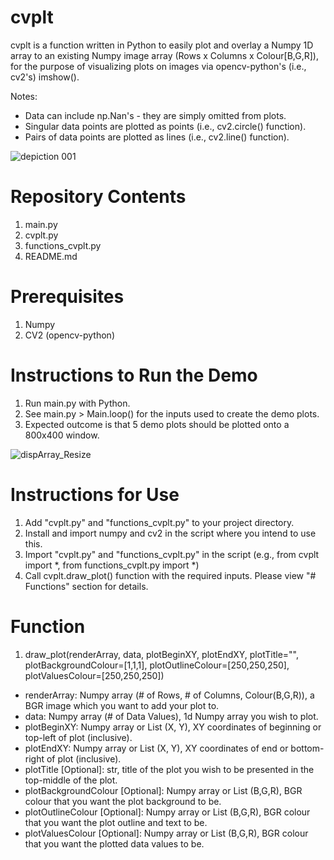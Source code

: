 # cvplt
cvplt is a function written in Python to easily plot and overlay a Numpy 1D array to an existing Numpy image array (Rows x Columns x Colour[B,G,R]), for the purpose of visualizing plots on images via opencv-python's (i.e., cv2's) imshow().

Notes:
- Data can include np.Nan's - they are simply omitted from plots.
- Singular data points are plotted as points (i.e., cv2.circle() function).
- Pairs of data points are plotted as lines (i.e., cv2.line() function).

![depiction 001](https://github.com/benfpv/cvplt/assets/55154673/b530c88e-9a92-4d31-a2aa-99e7ac4c821c)

# Repository Contents
1. main.py
2. cvplt.py
3. functions_cvplt.py
4. README.md

# Prerequisites
1. Numpy
2. CV2 (opencv-python)

# Instructions to Run the Demo
1. Run main.py with Python.
2. See main.py > Main.loop() for the inputs used to create the demo plots.
3. Expected outcome is that 5 demo plots should be plotted onto a 800x400 window.

![dispArray_Resize](https://github.com/benfpv/cvplt/assets/55154673/5c392636-13fb-45b8-88a1-12eb04732261)

# Instructions for Use
1. Add "cvplt.py" and "functions_cvplt.py" to your project directory.
2. Install and import numpy and cv2 in the script where you intend to use this.
3. Import "cvplt.py" and "functions_cvplt.py" in the script (e.g., from cvplt import *, from functions_cvplt.py import *)
4. Call cvplt.draw_plot() function with the required inputs. Please view "# Functions" section for details.

# Function
1. draw_plot(renderArray, data, plotBeginXY, plotEndXY, plotTitle="", plotBackgroundColour=[1,1,1], plotOutlineColour=[250,250,250], plotValuesColour=[250,250,250])
  - renderArray: Numpy array (# of Rows, # of Columns, Colour(B,G,R)), a BGR image which you want to add your plot to.
  - data: Numpy array (# of Data Values), 1d Numpy array you wish to plot.
  - plotBeginXY: Numpy array or List (X, Y), XY coordinates of beginning or top-left of plot (inclusive).
  - plotEndXY: Numpy array or List (X, Y), XY coordinates of end or bottom-right of plot (inclusive).
  - plotTitle [Optional]: str, title of the plot you wish to be presented in the top-middle of the plot.
  - plotBackgroundColour [Optional]: Numpy array or List (B,G,R), BGR colour that you want the plot background to be.
  - plotOutlineColour [Optional]: Numpy array or List (B,G,R), BGR colour that you want the plot outline and text to be.
  - plotValuesColour [Optional]: Numpy array or List (B,G,R), BGR colour that you want the plotted data values to be.
